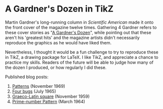 # A Gardner's Dozen in TikZ

Martin Gardner's long-running column in *Scientific American* made it onto the front cover of the magazine twelve times. Gathering 4 Gardner refers to these cover stories as "[A Gardner's Dozen](https://martin-gardner.org/SciAm12.html)", while pointing out that these aren't his 'greatest hits' and the magazine artists didn't necessarily reproduce the graphics as he would have liked them. 

Nevertheless, I thought it would be a fun challenge to try to reproduce these in TikZ, a drawing package for LaTeX. I like TikZ, and appreciate a chance to practice my skills. Readers of the future will be able to judge how many of the dozen I produced, or how regularly I did these. 

Published blog posts:

1. [Patterns](https://aperiodical.com/2023/08/1-patterns/) (November 1969)
2. [Four bugs](https://aperiodical.com/2023/10/2-four-bugs/) (July 1965)
3. [Graeco-Latin square](https://aperiodical.com/2024/04/3-graeco-latin-square/) (November 1959)
4. [Prime-number Pattern](https://aperiodical.com/2024/06/4-prime-number-pattern/) (March 1964)
